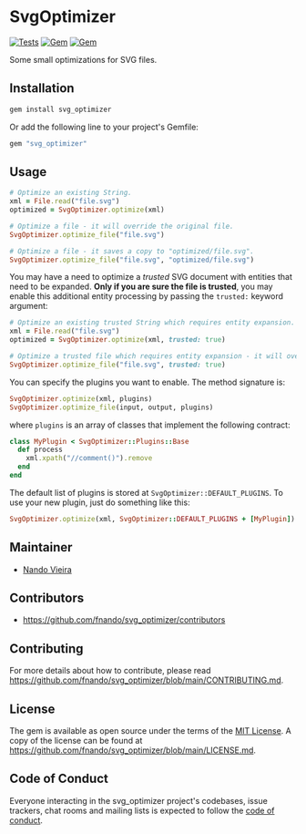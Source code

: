 # SvgOptimizer

[![Tests](https://github.com/fnando/svg_optimizer/workflows/ruby-tests/badge.svg)](https://github.com/fnando/svg_optimizer)
[![Gem](https://img.shields.io/gem/v/svg_optimizer.svg)](https://rubygems.org/gems/svg_optimizer)
[![Gem](https://img.shields.io/gem/dt/svg_optimizer.svg)](https://rubygems.org/gems/svg_optimizer)

Some small optimizations for SVG files.

## Installation

```bash
gem install svg_optimizer
```

Or add the following line to your project's Gemfile:

```ruby
gem "svg_optimizer"
```

## Usage

```ruby
# Optimize an existing String.
xml = File.read("file.svg")
optimized = SvgOptimizer.optimize(xml)

# Optimize a file - it will override the original file.
SvgOptimizer.optimize_file("file.svg")

# Optimize a file - it saves a copy to "optimized/file.svg".
SvgOptimizer.optimize_file("file.svg", "optimized/file.svg")
```

You may have a need to optimize a *trusted* SVG document with entities that need to be
expanded. **Only if you are sure the file is trusted**, you may enable this additional entity
processing by passing the `trusted:` keyword argument:

``` ruby
# Optimize an existing trusted String which requires entity expansion.
xml = File.read("file.svg")
optimized = SvgOptimizer.optimize(xml, trusted: true)

# Optimize a trusted file which requires entity expansion - it will override the original file.
SvgOptimizer.optimize_file("file.svg", trusted: true)
```


You can specify the plugins you want to enable. The method signature is:

```ruby
SvgOptimizer.optimize(xml, plugins)
SvgOptimizer.optimize_file(input, output, plugins)
```

where `plugins` is an array of classes that implement the following contract:

```ruby
class MyPlugin < SvgOptimizer::Plugins::Base
  def process
    xml.xpath("//comment()").remove
  end
end
```

The default list of plugins is stored at `SvgOptimizer::DEFAULT_PLUGINS`. To use
your new plugin, just do something like this:

```ruby
SvgOptimizer.optimize(xml, SvgOptimizer::DEFAULT_PLUGINS + [MyPlugin])
```

## Maintainer

- [Nando Vieira](https://github.com/fnando)

## Contributors

- https://github.com/fnando/svg_optimizer/contributors

## Contributing

For more details about how to contribute, please read
https://github.com/fnando/svg_optimizer/blob/main/CONTRIBUTING.md.

## License

The gem is available as open source under the terms of the
[MIT License](https://opensource.org/licenses/MIT). A copy of the license can be
found at https://github.com/fnando/svg_optimizer/blob/main/LICENSE.md.

## Code of Conduct

Everyone interacting in the svg_optimizer project's codebases, issue trackers,
chat rooms and mailing lists is expected to follow the
[code of conduct](https://github.com/fnando/svg_optimizer/blob/main/CODE_OF_CONDUCT.md).
